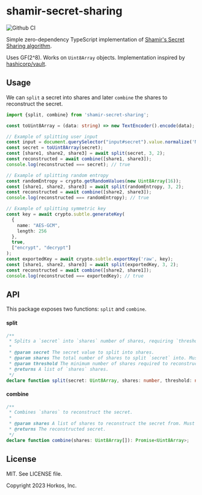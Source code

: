 # shamir-secret-sharing

![Github CI](https://github.com/privy-io/shamir-secret-sharing/workflows/Github%20CI/badge.svg)

Simple zero-dependency TypeScript implementation of [Shamir's Secret Sharing algorithm](https://en.wikipedia.org/wiki/Shamir%27s_Secret_Sharing).

Uses GF(2^8). Works on `Uint8Array` objects. Implementation inspired by [hashicorp/vault](https://github.com/hashicorp/vault/tree/main/shamir).

## Usage

We can `split` a secret into shares and later `combine` the shares to reconstruct the secret.

```typescript
import {split, combine} from 'shamir-secret-sharing';

const toUint8Array = (data: string) => new TextEncoder().encode(data);

// Example of splitting user input
const input = document.querySelector("input#secret").value.normalize('NFKC');
const secret = toUint8Array(secret);
const [share1, share2, share3] = await split(secret, 3, 2);
const reconstructed = await combine([share1, share3]);
console.log(reconstructed === secret); // true

// Example of splitting random entropy
const randomEntropy = crypto.getRandomValues(new Uint8Array(16));
const [share1, share2, share3] = await split(randomEntropy, 3, 2);
const reconstructed = await combine([share2, share3]);
console.log(reconstructed === randomEntropy); // true

// Example of splitting symmetric key
const key = await crypto.subtle.generateKey(
  {
    name: "AES-GCM",
    length: 256
  },
  true,
  ["encrypt", "decrypt"]
);
const exportedKey = await crypto.subtle.exportKey('raw', key);
const [share1, share2, share3] = await split(exportedKey, 3, 2);
const reconstructed = await combine([share2, share1]);
console.log(reconstructed === exportedKey); // true
```

## API

This package exposes two functions: `split` and `combine`.

#### split

```ts
/**
 * Splits a `secret` into `shares` number of shares, requiring `threshold` of them to reconstruct `secret`.
 *
 * @param secret The secret value to split into shares.
 * @param shares The total number of shares to split `secret` into. Must be at least 2 and at most 255.
 * @param threshold The minimum number of shares required to reconstruct `secret`. Must be at least 2 and at most 255.
 * @returns A list of `shares` shares.
 */
declare function split(secret: Uint8Array, shares: number, threshold: number): Promise<Uint8Array[]>;
```

#### combine

```ts
/**
 * Combines `shares` to reconstruct the secret.
 *
 * @param shares A list of shares to reconstruct the secret from. Must be at least 2 and at most 255.
 * @returns The reconstructed secret.
 */
declare function combine(shares: Uint8Array[]): Promise<Uint8Array>;
```

## License

MIT. See LICENSE file.

Copyright 2023 Horkos, Inc.
